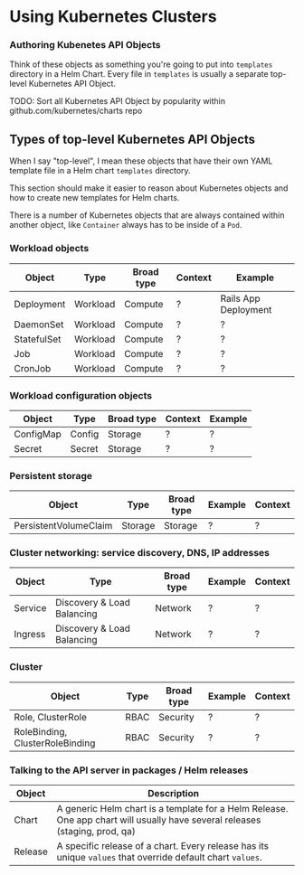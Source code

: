 # Using Kubernetes Clusters

### Authoring Kubenetes API Objects

Think of these objects as something you're going to put into `templates` directory in a Helm Chart. Every file in `templates` is usually a separate top-level Kubernetes API Object.

TODO: Sort all Kubernetes API Object by popularity within github.com/kubernetes/charts repo

## Types of top-level Kubernetes API Objects

When I say "top-level", I mean these objects that have their own YAML template file in a Helm chart `templates` directory.

This section should make it easier to reason about Kubernetes objects and how to create new templates for Helm charts.

There is a number of Kubernetes objects that are always contained within another object, like `Container` always has to be inside of a `Pod`.

###  Workload objects

| Object | Type | Broad type | Context | Example |
| --- | --- | --- | --- | --- |
| Deployment | Workload | Compute | ? | Rails App Deployment |
| DaemonSet | Workload | Compute | ? | ? |
| StatefulSet | Workload | Compute | ? | ? |
| Job | Workload | Compute | ? | ? |
| CronJob | Workload | Compute | ? | ? |

### Workload configuration objects

| Object | Type | Broad type | Context | Example |
| --- | --- | --- | --- | --- |
| ConfigMap | Config | Storage | ? | ? |
| Secret | Secret | Storage | ? | ? |

### Persistent storage

| Object | Type | Broad type | Example | Context |
| --- | --- | --- | --- | --- |
| PersistentVolumeClaim | Storage | Storage | ? | ? |

### Cluster networking: service discovery, DNS, IP addresses

| Object | Type | Broad type | Example | Context |
| --- | --- | --- | --- | --- |
| Service | Discovery & Load Balancing | Network | ? | ? |
| Ingress | Discovery & Load Balancing | Network | ? | ? |

### Cluster

| Object | Type | Broad type | Example | Context |
| --- | --- | --- | --- | --- |
| Role, ClusterRole | RBAC | Security | ? | ? |
| RoleBinding, ClusterRoleBinding | RBAC | Security | ? | ? |

### Talking to the API server in packages / Helm releases

| Object | Description |
| --- | --- |
| Chart | A generic Helm chart is a template for a Helm Release. One app chart will usually have several releases (staging, prod, qa) |
| Release | A specific release of a chart. Every release has its unique `values` that override default chart `values`.
